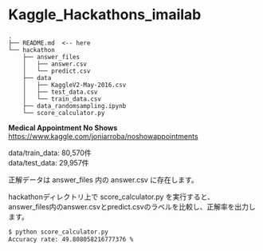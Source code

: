 # Kaggle_Hackathons_imailab
```
.
├── README.md  <-- here
└── hackathon
    ├── answer_files
    │   ├── answer.csv
    │   └── predict.csv
    ├── data
    │   ├── KaggleV2-May-2016.csv
    │   ├── test_data.csv
    │   └── train_data.csv
    ├── data_randomsampling.ipynb
    └── score_calculator.py
```

<b>Medical Appointment No Shows</b><br>
https://www.kaggle.com/joniarroba/noshowappointments

data/train_data: 80,570件<br>
data/test_data: 29,957件<br>

正解データは answer_files 内の answer.csv に存在します。

hackathonディレクトリ上で score_calculator.py を実行すると、<br>
answer_files内のanswer.csvとpredict.csvのラベルを比較し、正解率を出力します。

```bash
$ python score_calculator.py
Accuracy rate: 49.808058216777376 %
```

